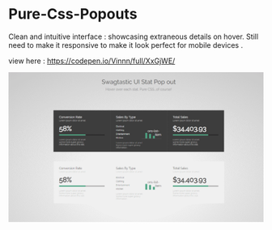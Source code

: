 # Pure-Css-Popouts
Clean and intuitive interface : showcasing extraneous details on hover. Still need to make it responsive to make it look perfect for mobile devices .

view here : https://codepen.io/Vinnn/full/XxGjWE/

![alt-text](https://raw.githubusercontent.com/vp93/Pure-Css-Popouts/master/swpop.gif)
